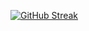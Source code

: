 [![GitHub Streak](https://streak-stats.demolab.com/?user=whjin&theme=highcontrast)](https://git.io/streak-stats)